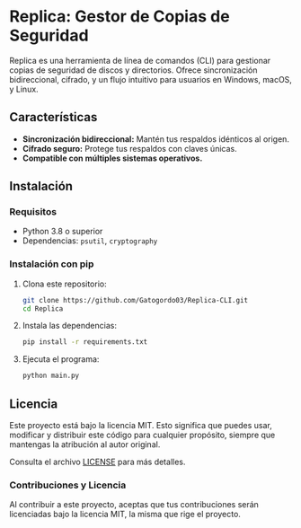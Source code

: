 # Replica: Gestor de Copias de Seguridad

Replica es una herramienta de línea de comandos (CLI) para gestionar copias de seguridad de discos y directorios. Ofrece sincronización bidireccional, cifrado, y un flujo intuitivo para usuarios en Windows, macOS, y Linux.

## Características
- **Sincronización bidireccional:** Mantén tus respaldos idénticos al origen.
- **Cifrado seguro:** Protege tus respaldos con claves únicas.
- **Compatible con múltiples sistemas operativos.**

## Instalación
### Requisitos
- Python 3.8 o superior
- Dependencias: `psutil`, `cryptography`

### Instalación con pip
1. Clona este repositorio:
   ```bash
   git clone https://github.com/Gatogordo03/Replica-CLI.git
   cd Replica
   ```
2. Instala las dependencias:
   ```bash
   pip install -r requirements.txt
   ```
3. Ejecuta el programa:
   ```bash
   python main.py
   ```

## Licencia

Este proyecto está bajo la licencia MIT. Esto significa que puedes usar, modificar y distribuir este código para cualquier propósito, siempre que mantengas la atribución al autor original.

Consulta el archivo [LICENSE](./LICENSE) para más detalles.

### Contribuciones y Licencia

Al contribuir a este proyecto, aceptas que tus contribuciones serán licenciadas bajo la licencia MIT, la misma que rige el proyecto.